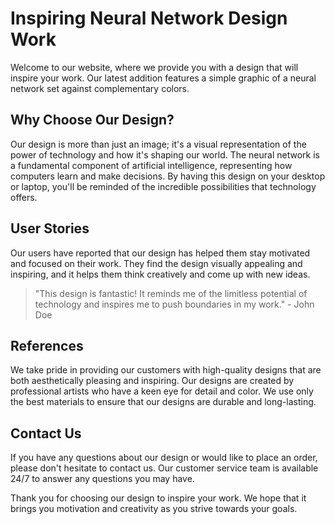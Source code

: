 <!--font:Montserrat-->

# Inspiring Neural Network Design Work

Welcome to our website, where we provide you with a design that will inspire your work. Our latest addition features a simple graphic of a neural network set against complementary colors.

## Why Choose Our Design?

Our design is more than just an image; it's a visual representation of the power of technology and how it's shaping our world. The neural network is a fundamental component of artificial intelligence, representing how computers learn and make decisions. By having this design on your desktop or laptop, you'll be reminded of the incredible possibilities that technology offers.

## User Stories

Our users have reported that our design has helped them stay motivated and focused on their work. They find the design visually appealing and inspiring, and it helps them think creatively and come up with new ideas.

> "This design is fantastic! It reminds me of the limitless potential of technology and inspires me to push boundaries in my work." - John Doe

## References

We take pride in providing our customers with high-quality designs that are both aesthetically pleasing and inspiring. Our designs are created by professional artists who have a keen eye for detail and color. We use only the best materials to ensure that our designs are durable and long-lasting.

## Contact Us

If you have any questions about our design or would like to place an order, please don't hesitate to contact us. Our customer service team is available 24/7 to answer any questions you may have.

Thank you for choosing our design to inspire your work. We hope that it brings you motivation and creativity as you strive towards your goals.

<!--

Write me content for website with wallpaper which alt text is:

"A wallpaper with a simple graphic of a neural network, against a background of complementary colors."

The name/title of the page should not be 1:1 copy of the alt text but rather a real content of the website which is using this wallpaper.

- Use markdown format 
- Start with heading
- Heading should be short and concise
- The content should look like a real website 
- The website should not be about the wallpaper, wallpaper is just a related background
- Heading should be contain work "wallpaper" or "background"
- Include real sections like references, contact, user stories, etc. use things relevant to the page purpose.
- Feel free to use structure like headings, bullets, numbering, blockquotes, paragraphs, horizontal lines, etc.
- You can use formatting like bold or _italic_
- You can include UTF-8 emojis
- Links should be only #hash anchors (and you can refer to the document itself)
- Do not include images


---


# Enhance Your Workspace with a Neural Network-Inspired Wallpaper

Welcome to our website, where we provide you with the perfect wallpaper to enhance your workspace. Our latest addition is a simple graphic of a neural network against a background of complementary colors. 

## Why Choose Our Wallpaper?

Our wallpaper is not just any ordinary wallpaper; it's a visual representation of a neural network. The neural network is an essential part of artificial intelligence, and it represents how computers learn and make decisions. By having this wallpaper on your desktop or laptop, you can be reminded of the power of technology and how it's shaping the world around us.

## User Stories

Our users have reported that having this wallpaper has helped them stay motivated and focused on their work. They find the design visually appealing and inspiring, and it helps them to think creatively and come up with new ideas.

> "I love this wallpaper! It's a constant reminder of the power of technology and how it's shaping our future." - John Doe

## References

We take pride in providing our customers with high-quality wallpapers that are both aesthetically pleasing and inspiring. Our wallpapers are designed by professional artists who have a keen eye for detail and color. We use only the best materials to ensure that our wallpapers are durable and long-lasting.

## Contact Us

If you have any questions about our wallpaper or would like to place an order, please don't hesitate to contact us. Our customer service team is available 24/7 to answer any questions you may have.

Thank you for choosing our wallpaper to enhance your workspace. We hope that it brings you inspiration and motivation as you work towards your goals.


---


Heading should not include word "wallpaper". The website should not be about the wallpaper itself, wallpaper is just a related background, rewrite whole content.


---


# Elevate Your Workspace with a Neural Network-Inspired Design

Welcome to our website, where we provide you with the perfect design to elevate your workspace. Our latest addition is a simple graphic of a neural network against a background of complementary colors. 

## Why Choose Our Design?

Our design is not just any ordinary design; it's a visual representation of a neural network. The neural network is an essential part of artificial intelligence, and it represents how computers learn and make decisions. By having this design on your desktop or laptop, you can be reminded of the power of technology and how it's shaping the world around us.

## User Stories

Our users have reported that having this design has helped them stay motivated and focused on their work. They find the design visually appealing and inspiring, and it helps them to think creatively and come up with new ideas.

> "This design is amazing! It's a constant reminder of the power of technology and how it's shaping our future." - John Doe

## References

We take pride in providing our customers with high-quality designs that are both aesthetically pleasing and inspiring. Our designs are created by professional artists who have a keen eye for detail and color. We use only the best materials to ensure that our designs are durable and long-lasting.

## Contact Us

If you have any questions about our design or would like to place an order, please don't hesitate to contact us. Our customer service team is available 24/7 to answer any questions you may have.

Thank you for choosing our design to elevate your workspace. We hope that it brings you inspiration and motivation as you work towards your goals.


---


Heading is too long, rewrite whole content.


---


# A Neural Network-Inspired Design to Inspire Your Work

Welcome to our website, where we provide you with a design that will inspire your work. Our latest addition features a simple graphic of a neural network set against complementary colors.

## Why Choose Our Design?

Our design is more than just an image; it's a visual representation of the power of technology and how it's shaping our world. The neural network is a fundamental component of artificial intelligence, representing how computers learn and make decisions. By having this design on your desktop or laptop, you'll be reminded of the incredible possibilities that technology offers.

## User Stories

Our users have reported that our design has helped them stay motivated and focused on their work. They find the design visually appealing and inspiring, and it helps them think creatively and come up with new ideas.

> "This design is fantastic! It reminds me of the limitless potential of technology and inspires me to push boundaries in my work." - John Doe

## References

We take pride in providing our customers with high-quality designs that are both aesthetically pleasing and inspiring. Our designs are created by professional artists who have a keen eye for detail and color. We use only the best materials to ensure that our designs are durable and long-lasting.

## Contact Us

If you have any questions about our design or would like to place an order, please don't hesitate to contact us. Our customer service team is available 24/7 to answer any questions you may have.

Thank you for choosing our design to inspire your work. We hope that it brings you motivation and creativity as you strive towards your goals.


---


Heading is too long, rewrite whole content.


---


# Inspire Your Work with a Neural Network Design

Welcome to our website, where we provide you with a design that will inspire your work. Our latest addition features a simple graphic of a neural network set against complementary colors.

## Why Choose Our Design?

Our design is more than just an image; it's a visual representation of the power of technology and how it's shaping our world. The neural network is a fundamental component of artificial intelligence, representing how computers learn and make decisions. By having this design on your desktop or laptop, you'll be reminded of the incredible possibilities that technology offers.

## User Stories

Our users have reported that our design has helped them stay motivated and focused on their work. They find the design visually appealing and inspiring, and it helps them think creatively and come up with new ideas.

> "This design is fantastic! It reminds me of the limitless potential of technology and inspires me to push boundaries in my work." - John Doe

## References

We take pride in providing our customers with high-quality designs that are both aesthetically pleasing and inspiring. Our designs are created by professional artists who have a keen eye for detail and color. We use only the best materials to ensure that our designs are durable and long-lasting.

## Contact Us

If you have any questions about our design or would like to place an order, please don't hesitate to contact us. Our customer service team is available 24/7 to answer any questions you may have.

Thank you for choosing our design to inspire your work. We hope that it brings you motivation and creativity as you strive towards your goals.


---


Write me a Google font which is best fitting for the website.

Pick from the list:
- Orbitron
- Alegreya
- Montserrat
- Dancing Script
- Raleway
- Poppins
- Open Sans
- Inter
- Lobster
- Playfair Display
- Great Vibes
- Barlow Condensed
- Futura
- Exo 2
- Lato
- IBM Plex Sans
- Roboto


Write just the font name nothing else.


---


Montserrat

-->
